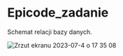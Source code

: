 # Epicode_zadanie
Schemat relacji bazy danych.

![Zrzut ekranu 2023-07-4 o 17 35 08](https://github.com/DygonDev/Epicode_zadanie/assets/136848344/66e7bdac-78ba-4899-acd4-84750bb9b776)
